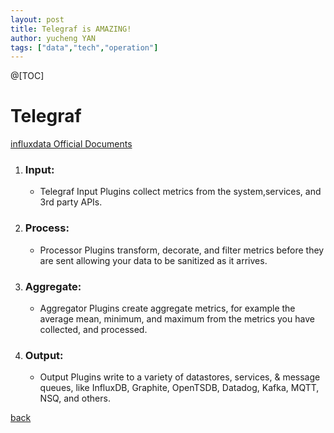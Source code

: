 ```yaml
---
layout: post
title: Telegraf is AMAZING!
author: yucheng YAN
tags: ["data","tech","operation"]
---  
```

@[TOC]  

# Telegraf   
[influxdata Official Documents](https://docs.influxdata.com/telegraf/v1.25/)  
1. ### Input:   
    - Telegraf Input Plugins collect metrics from the system,services, and 3rd party APIs.  
2. ### Process:  
    - Processor Plugins transform, decorate, and filter metrics before they are sent allowing your data to be sanitized as it arrives.
3. ### Aggregate:  
    - Aggregator Plugins create aggregate metrics, for example the average mean, minimum, and maximum from the metrics you have collected, and processed.  
4. ### Output:  
   - Output Plugins write to a variety of datastores, services, & message queues, like InfluxDB, Graphite, OpenTSDB, Datadog, Kafka, MQTT, NSQ, and others.  


[back](./)

